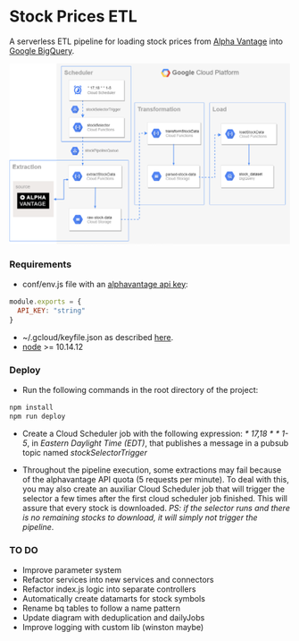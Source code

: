 # Stock Prices ETL

A serverless ETL pipeline for loading stock prices from [Alpha Vantage](https://www.alphavantage.co/) into [Google BigQuery](https://cloud.google.com/bigquery/).

![](static/etldiagram.png)

### Requirements

* conf/env.js file with an [alphavantage api key](https://www.alphavantage.co/documentation/):
```javascript
module.exports = {
  API_KEY: "string"
}
```

* ~/.gcloud/keyfile.json as described [here](https://serverless.com/framework/docs/providers/google/guide/credentials/).
* [node](https://nodejs.org/en/) >=  10.14.12

### Deploy

* Run the following commands in the root directory of the project:

```sh
npm install
npm run deploy
```

* Create a Cloud Scheduler job with the following expression: *\* 17,18 * * 1-5*, in *Eastern Daylight Time (EDT)*, that publishes a message in a pubsub topic named *stockSelectorTrigger*

* Throughout the pipeline execution, some extractions may fail because of the alphavantage API quota (5 requests per minute). To deal with this, you may also create an auxiliar Cloud Scheduler job
that will trigger the selector a few times after the first cloud scheduler job finished. This will assure that every stock is downloaded. *PS: if the selector runs and there is no remaining stocks to download, it will simply not trigger the pipeline*. 

### TO DO

* Improve parameter system
* Refactor services into new services and connectors
* Refactor index.js logic into separate controllers
* Automatically create datamarts for stock symbols
* Rename bq tables to follow a name pattern
* Update diagram with deduplication and dailyJobs
* Improve logging with custom lib (winston maybe)
